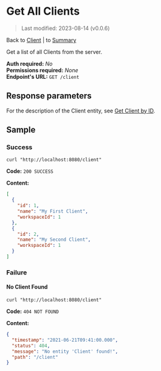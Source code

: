 # Get All Clients

> Last modified: 2023-08-14 (v0.0.6)

Back to [Client](../Client.md) | to [Summary](../../README.md)

Get a list of all Clients from the server.

**Auth required:** _No_  
**Permissions required:** _None_  
**Endpoint's URL:** `GET /client`

## Response parameters

For the description of the Client entity, see [Get Client by ID](Get-Client-by-ID.md).

## Sample

### Success

```shell
curl "http://localhost:8080/client"
```

**Code:** `200 SUCCESS`

**Content:**

```json
[
  {
    "id": 1,
    "name": "My First Client",
    "workspaceId": 1
  },
  {
    "id": 2,
    "name": "My Second Client",
    "workspaceId": 1
  }
]
```

### Failure

#### No Client Found

```shell
curl "http://localhost:8080/client"
```

**Code:** `404 NOT FOUND`

**Content:**

```json
{
  "timestamp": "2021-06-21T09:41:00.000",
  "status": 404,
  "message": "No entity 'Client' found!",
  "path": "/client"
}
```
